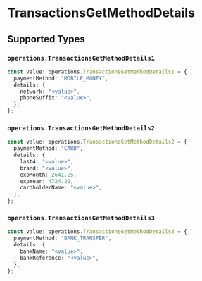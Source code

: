 # TransactionsGetMethodDetails


## Supported Types

### `operations.TransactionsGetMethodDetails1`

```typescript
const value: operations.TransactionsGetMethodDetails1 = {
  paymentMethod: "MOBILE_MONEY",
  details: {
    network: "<value>",
    phoneSuffix: "<value>",
  },
};
```

### `operations.TransactionsGetMethodDetails2`

```typescript
const value: operations.TransactionsGetMethodDetails2 = {
  paymentMethod: "CARD",
  details: {
    last4: "<value>",
    brand: "<value>",
    expMonth: 2641.25,
    expYear: 4724.29,
    cardholderName: "<value>",
  },
};
```

### `operations.TransactionsGetMethodDetails3`

```typescript
const value: operations.TransactionsGetMethodDetails3 = {
  paymentMethod: "BANK_TRANSFER",
  details: {
    bankName: "<value>",
    bankReference: "<value>",
  },
};
```

